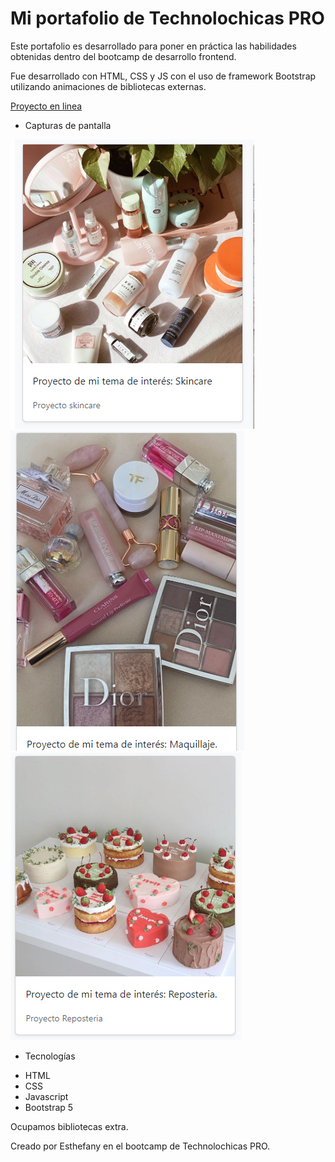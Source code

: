 # Mi portafolio de Technolochicas PRO

Este portafolio es desarrollado para poner en práctica las habilidades obtenidas dentro del bootcamp de desarrollo frontend.

Fue desarrollado con HTML, CSS y JS con el uso de framework Bootstrap utilizando animaciones de bibliotecas externas.

[Proyecto en linea](http://127.0.0.1:5500/miPortafolio/index.html)

- Capturas de pantalla

![Sección Yo](assets/1.png)
![Sección Yo](assets/2.png)
![Sección Yo](assets/3.png)



- Tecnologías

* HTML
* CSS
* Javascript
* Bootstrap 5

Ocupamos bibliotecas extra.

Creado por Esthefany en el bootcamp de Technolochicas PRO.